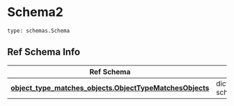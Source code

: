 # Schema2
```
type: schemas.Schema
```

## Ref Schema Info
Ref Schema | Input Type | Output Type
---------- | ---------- | -----------
[**object_type_matches_objects.ObjectTypeMatchesObjects**](../../../../../../../../../components/schema/object_type_matches_objects.md) | dict, schemas.immutabledict | schemas.immutabledict
